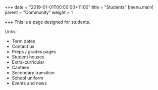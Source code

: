 +++
date = "2019-01-01T00:00:00+11:00"
title = "Students"
[menu.main]
parent = "Community"
weight = 1

+++
This is a page designed for students.

Links:

* Term dates
* Contact us
* Preps / grades pages
* Student houses
* Extra-curricular
* Canteen
* Secondary transition
* School uniform
* Events and news